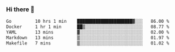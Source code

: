 ### Hi there 👋

<!--
**yeya24/yeya24** is a ✨ _special_ ✨ repository because its `README.md` (this file) appears on your GitHub profile.

Here are some ideas to get you started:

- 🔭 I’m currently working on ...
- 🌱 I’m currently learning ...
- 👯 I’m looking to collaborate on ...
- 🤔 I’m looking for help with ...
- 💬 Ask me about ...
- 📫 How to reach me: ...
- 😄 Pronouns: ...
- ⚡ Fun fact: ...
-->

<!--START_SECTION:waka-->

```txt
Go         10 hrs 1 min    █████████████████████▓░░░   86.00 %
Docker     1 hr 1 min      ██▒░░░░░░░░░░░░░░░░░░░░░░   08.77 %
YAML       13 mins         ▓░░░░░░░░░░░░░░░░░░░░░░░░   02.00 %
Markdown   13 mins         ▒░░░░░░░░░░░░░░░░░░░░░░░░   01.97 %
Makefile   7 mins          ▒░░░░░░░░░░░░░░░░░░░░░░░░   01.02 %
```

<!--END_SECTION:waka-->
